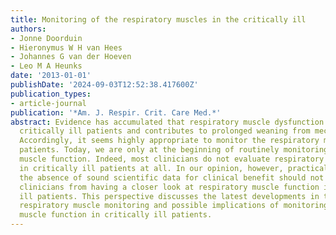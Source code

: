 ```yaml
---
title: Monitoring of the respiratory muscles in the critically ill
authors:
- Jonne Doorduin
- Hieronymus W H van Hees
- Johannes G van der Hoeven
- Leo M A Heunks
date: '2013-01-01'
publishDate: '2024-09-03T12:52:38.417600Z'
publication_types:
- article-journal
publication: '*Am. J. Respir. Crit. Care Med.*'
abstract: Evidence has accumulated that respiratory muscle dysfunction develops in
  critically ill patients and contributes to prolonged weaning from mechanical ventilation.
  Accordingly, it seems highly appropriate to monitor the respiratory muscles in these
  patients. Today, we are only at the beginning of routinely monitoring respiratory
  muscle function. Indeed, most clinicians do not evaluate respiratory muscle function
  in critically ill patients at all. In our opinion, however, practical issues and
  the absence of sound scientific data for clinical benefit should not discourage
  clinicians from having a closer look at respiratory muscle function in critically
  ill patients. This perspective discusses the latest developments in the field of
  respiratory muscle monitoring and possible implications of monitoring respiratory
  muscle function in critically ill patients.
---
```

